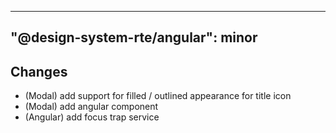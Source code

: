 ---
  "@design-system-rte/angular": minor
  ---
  
  ## Changes

- (Modal) add support for filled / outlined appearance for title icon
- (Modal) add angular component
- (Angular) add focus trap service
